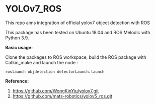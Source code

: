 # YOLOv7_ROS

This repo aims integration of official yolov7 object detection with ROS

This package has been tested on Ubuntu 18.04 and ROS Melodic with Python 3.9.

**Basic usage:**

Clone the packages to ROS workspace, build the ROS package with Catkin_make and launch the node :

```
roslaunch objdetection detectorLaunch.launch
```
**Reference:**

1. https://github.com/WongKinYiu/yolov7.git
2. https://github.com/mats-robotics/yolov5_ros.git
